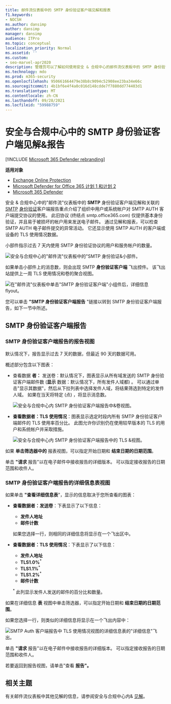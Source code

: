 ```yaml
---
title: 邮件流仪表板中的 SMTP 身份验证客户端见解和报表
f1.keywords:
- NOCSH
ms.author: dansimp
author: dansimp
manager: dansimp
audience: ITPro
ms.topic: conceptual
localization_priority: Normal
ms.assetid: ''
ms.custom:
- seo-marvel-apr2020
description: 管理员可以了解如何使用安全 & 合规中心的邮件流仪表板中的 SMTP 身份验证见解和报表来监视组织中使用已验证的 SMTP (SMTP AUTH) 发送电子邮件的电子邮件发件人。
ms.technology: mdo
ms.prod: m365-security
ms.openlocfilehash: 950661664479e38b8c9094c52908ee23ba34e66c
ms.sourcegitcommit: 4b1bf6e4f4a0c016d148cdde7f7880dd774403d1
ms.translationtype: MT
ms.contentlocale: zh-CN
ms.lasthandoff: 09/28/2021
ms.locfileid: "59988759"
---
```

# <a name="smtp-auth-clients-insight-and-report-in-the-security--compliance-center"></a>安全与合规中心中的 SMTP 身份验证客户端见解&报告

[!INCLUDE [Microsoft 365 Defender rebranding](../includes/microsoft-defender-for-office.md)]

**适用对象**
- [Exchange Online Protection](exchange-online-protection-overview.md)
- [Microsoft Defender for Office 365 计划 1 和计划 2](defender-for-office-365.md)
- [Microsoft 365 Defender](../defender/microsoft-365-defender.md)

安全 & 合规中心中的"[](mail-flow-insights-v2.md)邮件流"仪表板中的 **SMTP** 身份验证客户端见解和关联的 [SMTP](#smtp-auth-clients-report) [身份验证](https://protection.office.com)客户端报告重点介绍了组织中用户或系统帐户对 SMTP AUTH 客户端提交协议的使用。 此旧协议 (终结点 smtp.office365.com) 仅提供基本身份验证，并且易于被损坏的帐户用来发送电子邮件。 通过见解和报表，可以检查 SMTP AUTH 电子邮件提交的异常活动。 它还显示使用 SMTP AUTH 的客户端或设备的 TLS 使用情况数据。

小部件指示过去 7 天内使用 SMTP 身份验证协议的用户和服务帐户的数量。

![安全与合规中心的"邮件流"仪表板中的"SMTP 身份验证&小部件。](../../media/mfi-smtp-auth-clients-report-widget.png)

如果单击小部件上的消息数，则会出现 SMTP **身份验证客户端** 飞出控件。 该飞出站提供上一周 TLS 使用情况和卷的聚合视图。

![在"邮件流"仪表板中单击"SMTP 身份验证客户端"小组件后，详细信息 flyout。](../../media/mfi-smtp-auth-clients-report-details.png)

您可以单击 **"SMTP 身份验证客户端报告** "链接以转到 SMTP 身份验证客户端报告，如下一节中所述。

## <a name="smtp-auth-clients-report"></a>SMTP 身份验证客户端报告

### <a name="report-view-for-the-smtp-auth-clients-report"></a>SMTP 身份验证客户端报告的报告视图

默认情况下，报告显示过去 7 天的数据，但最近 90 天的数据可用。

概述部分包含以下图表：

- 查看数据 **者：** 发送卷：默认情况下，图表显示从所有域发送的 SMTP 身份验证客户端邮件数 (**显示** 数据：默认情况下，所有发件人域都) 。 可以通过单击"显示其数据"，然后从下拉列表中选择发件人域，将结果筛选到特定的发件人域。 如果在当天将特定 (点) ，将显示消息数。

  ![安全与合规中心内 SMTP 身份验证客户端报告中&卷视图。](../../media/mfi-smtp-auth-clients-report-sending-volume-view.png)

- **查看数据者：TLS 使用情况**：图表显示选定时段内所有 SMTP 身份验证客户端邮件的 TLS 使用率百分比。 此图允许你识别仍在使用较早版本的 TLS 的用户和系统帐户并采取措施。

  ![安全与合规中心内 SMTP 身份验证客户端报告中的 TLS &视图。](../../media/mfi-smtp-auth-clients-report-tls-usage-view.png)

如果 **单击筛选器中的** 报表视图，可以指定开始日期和 **结束日期的日期范围**。 

单击 **"请求** 报告"以在电子邮件中接收报告的详细版本。 可以指定接收报告的日期范围和收件人。

### <a name="details-table-view-for-the-smtp-auth-clients-report"></a>SMTP 身份验证客户端报告的详细信息表视图

如果单击 **"查看详细信息表**"，显示的信息取决于您所查看的图表：

- **查看数据者：发送卷**：下表显示了以下信息：

  - **发件人地址**
  - **邮件计数**

  如果您选择一行，则相同的详细信息将显示在一个飞出区中。

- **查看数据者：TLS 使用情况**：下表显示了以下信息：

  - **发件人地址**
  - **TLS1.0%**<sup>\*</sup>
  - **TLS1.1%**<sup>\*</sup>
  - **TLS1.2%**<sup>\*</sup>
  - **邮件计数**

  <sup>\*</sup> 此列显示发件人发送的邮件的百分比和数量。

如果在详细信息 **表** 视图中单击筛选器，可以指定开始日期和 **结束日期的日期范围**。 

如果您选择一行，则类似的详细信息将显示在一个飞出内容中：

![SMTP Auth 客户端报告中 TLS 使用情况视图的详细信息表的"详细信息"飞出。](../../media/mfi-smtp-auth-clients-report-tls-usage-view-view-details-table-details.png)

单击 **"请求** 报告"以在电子邮件中接收报告的详细版本。 可以指定接收报告的日期范围和收件人。

若要返回到报告视图，请单击"查看 **报告"。**

## <a name="related-topics"></a>相关主题

有关邮件流仪表板中其他见解的信息，请参阅安全与合规中心内& [见解](mail-flow-insights-v2.md)。
